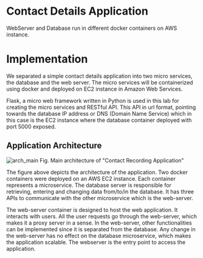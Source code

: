 # Contact Details Application

WebServer and Database run in different docker containers on AWS instance. 

# Implementation
We separated a simple contact details application into two micro services, the database and the web server. The micro services will be containerized using docker and deployed on EC2 instance in Amazon Web Services.

Flask, a micro web framework written in Python is used in this lab for creating the micro services and RESTful API. This API in url format, pointing towards the database IP address or DNS (Domain Name Service) which in this case is the EC2 instance where the database container deployed with port 5000 exposed.

## Application Architecture
![arch_main](https://user-images.githubusercontent.com/55482580/151801802-5a90eec4-6209-44c5-aacf-52c63c883b67.png)
                         Fig. Main architecture of "Contact Recording Application"
                         
The figure above depicts the architecture of the application. Two docker containers were deployed on an AWS EC2 instance. Each container represents a microservice. The database server is responsible for retrieving, entering and changing data from/to/in the database. It has three APIs to communicate with the other microservice which is the web-server.


The web-server container is designed to host the web application. It interacts with users. All the user requests go through the web-server, which makes it a proxy server in a sense. In the web-server, other functionalities can be implemented since it is separated from the database. Any change in the web-server has no effect on the database microservice, which makes the application scalable. The webserver is the entry point to access the application.
